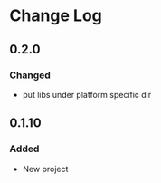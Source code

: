 # Change Log

## 0.2.0
### Changed
- put libs under platform specific dir

## 0.1.10
### Added
- New project
